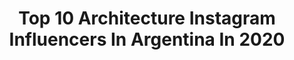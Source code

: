 ---
title: Top 10 Architecture Instagram Influencers In Argentina In 2020
description: >-
  Find top architecture Instagram influencers in Argentina in 2020. Most popular hashtags: #argentina #buenosaires #arquitectura #architecture.
platform: Instagram
profiles:
  - username: "manhund"
    fullname: >-
      Manuel Gil | Valencia
    location: "Argentina"
    followers: 3573
    engagement: 1962
    commentsToLikes: 0.082941
    avatar: "https://scontent-ams4-1.cdninstagram.com/v/t51.2885-19/s320x320/57009246_601880863650874_4372393229790740480_n.jpg?_nc_ht=scontent-ams4-1.cdninstagram.com&_nc_ohc=_cZfN9ZDSp8AX_jo4M1&oh=7e696299d3b563c95562fbe55ebef4db&oe=5EB8BFF2"
    verified: false
    hashtags: ""
  - username: "mikael_azvdo"
    fullname: >-
      Mikael Azevedo
    location: "Argentina"
    followers: 120763
    engagement: 124
    commentsToLikes: 0.064702
    avatar: "https://scontent-lhr8-1.cdninstagram.com/v/t51.2885-19/s320x320/25005750_141779026605477_5747415353063899136_n.jpg?_nc_ht=scontent-lhr8-1.cdninstagram.com&_nc_ohc=Ubwoj6DP6iUAX8Zlbuq&oh=c33f0b87f403ca85a39d198889e5561f&oe=5EB93E09"
    verified: false
    hashtags: "#photooftheday, #turistando, #turistasbrasileiros, #veraovaipraonde"
  - username: "andregrevex"
    fullname: >-
      A N D R E A
    location: "Argentina"
    followers: 23934
    engagement: 452
    commentsToLikes: 0.026108
    avatar: "https://scontent-lhr8-1.cdninstagram.com/v/t51.2885-19/s320x320/90668254_518483979032625_4537056980224704512_n.jpg?_nc_ht=scontent-lhr8-1.cdninstagram.com&_nc_ohc=EWTrATztFrAAX8DGroG&oh=f0fc5460bd4ee1ff74dd80a96939131d&oe=5EBC713E"
    verified: false
    hashtags: "#buenosaires, #argentina, #superluna"
  - username: "maxibuono"
    fullname: >-
      Maxi Buono
    location: "Argentina"
    followers: 10133
    engagement: 1109
    commentsToLikes: 0.080921
    avatar: "https://scontent-amt2-1.cdninstagram.com/v/t51.2885-19/s320x320/32640810_624201544640179_6667550330307215360_n.jpg?_nc_ht=scontent-amt2-1.cdninstagram.com&_nc_ohc=Ok78JAwxPwcAX8Ewxo_&oh=b3f6d963f5fc898ab826dec9fb78cdf5&oe=5EB98E36"
    verified: false
    hashtags: "#palaciosalvo, #centrocultural, #palanti, #cordobeses"
  - username: "philmusical"
    fullname: >-
      òscar dalmau
    location: "Argentina"
    followers: 66128
    engagement: 267
    commentsToLikes: 0.011455
    avatar: "https://scontent-ams4-1.cdninstagram.com/v/t51.2885-19/11326267_1622048138079687_1763888429_a.jpg?_nc_ht=scontent-ams4-1.cdninstagram.com&_nc_ohc=J58XInJiH1kAX-ClA4A&oh=d90c12a40a789bb36cd239c2149fb35d&oe=5E84B0F1"
    verified: false
    hashtags: "#calendari, #lorca, #mural, #jordiaguad"
  - username: "lagg.art"
    fullname: >-
      🏯🐊🏙️
    location: "Argentina"
    followers: 8757
    engagement: 1126
    commentsToLikes: 0.050014
    avatar: "https://scontent-ams4-1.cdninstagram.com/v/t51.2885-19/s320x320/67291052_495412831271212_4554713066792550400_n.jpg?_nc_ht=scontent-ams4-1.cdninstagram.com&_nc_ohc=9JJIlwwRO5UAX_KLwEV&oh=1df971074a25f8889f8edf7498d02c25&oe=5EB2545E"
    verified: false
    hashtags: "#brutalism, #laplata, #cassandraplein, #showitbetter"
  - username: "cremedelacremeba"
    fullname: >-
      Vanessa Bell
    location: "Argentina"
    followers: 25647
    engagement: 214
    commentsToLikes: 0.026366
    avatar: "https://scontent-ams4-1.cdninstagram.com/v/t51.2885-19/s320x320/79381820_2733191256771659_8753310225907318784_n.jpg?_nc_ht=scontent-ams4-1.cdninstagram.com&_nc_ohc=3xsX2zGH9bYAX8Rs0sO&oh=1008c1f3348da18bcddba2fd1a7cd654&oe=5EBBB533"
    verified: false
    hashtags: "#spotify, #porteroelectrico, #modernism, #eduardocosta"
  - username: "esquinasdetuciudad"
    fullname: >-
      esquinasdetuciudad
    location: "Argentina"
    followers: 27825
    engagement: 199
    commentsToLikes: 0.018341
    avatar: "https://scontent-bos3-1.cdninstagram.com/v/t51.2885-19/s320x320/13734440_1144426875629751_1635131945_a.jpg?_nc_ht=scontent-bos3-1.cdninstagram.com&_nc_ohc=qgD_OvRujBQAX95DOZW&oh=e2cc887efbb0785e2cb2ae57b6236be5&oe=5EB75B2E"
    verified: false
    hashtags: "#esquinasdetuciudad, #instachile, #lahabanacuba, #mardelplata"
  - username: "estudio_montevideo"
    fullname: >-
      Estudio Montevideo
    location: "Argentina"
    followers: 20508
    engagement: 158
    commentsToLikes: 0.022050
    avatar: "https://scontent-amt2-1.cdninstagram.com/v/t51.2885-19/s320x320/57200816_273142586902401_296221935900033024_n.jpg?_nc_ht=scontent-amt2-1.cdninstagram.com&_nc_ohc=g_DFkwlJLZUAX_nx4pl&oh=42dc1b42923bcef2ec7eeb04ee700adb&oe=5EB4DFCB"
    verified: false
    hashtags: "#restaurantdesigner, #cervezapatagonia, #bestpicture, #render"
  - username: "m_crismanich"
    fullname: >-
      𝗠𝗮𝘂𝗿𝗼 𝗖𝗿𝗶𝘀𝗺𝗮𝗻𝗶𝗰𝗵
    location: "Argentina"
    followers: 21242
    engagement: 300
    commentsToLikes: 0.066625
    avatar: "https://scontent-ssn1-1.cdninstagram.com/v/t51.2885-19/s320x320/82426387_577635079458880_6367389415475511296_n.jpg?_nc_ht=scontent-ssn1-1.cdninstagram.com&_nc_ohc=m3qr8Q-pofkAX_A8cYg&oh=daefd651a455967b9e8ed9b219bc4ae8&oe=5EB77F17"
    verified: false
    hashtags: "#dogsofinstagram, #doglovers, #tkdkick, #taekwondokicks"
---